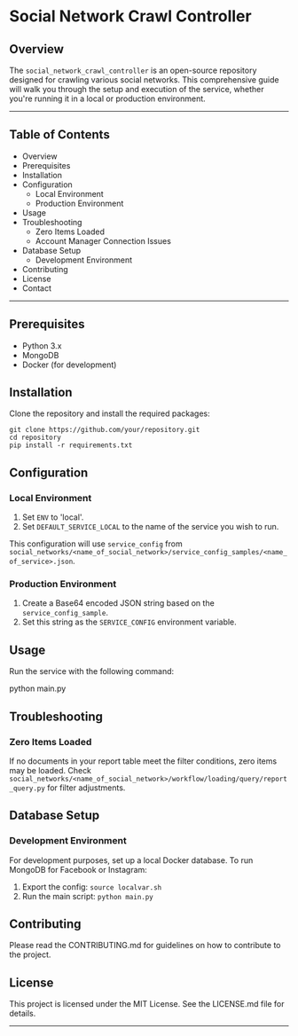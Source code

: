 # Social Network Crawl Controller

## Overview

The `social_network_crawl_controller` is an open-source repository designed for crawling various social networks. This comprehensive guide will walk you through the setup and execution of the service, whether you're running it in a local or production environment.

---

## Table of Contents
- Overview
- Prerequisites
- Installation
- Configuration
  - Local Environment
  - Production Environment
- Usage
- Troubleshooting
  - Zero Items Loaded
  - Account Manager Connection Issues
- Database Setup
  - Development Environment
- Contributing
- License
- Contact

---

## Prerequisites

- Python 3.x
- MongoDB
- Docker (for development)

## Installation

Clone the repository and install the required packages:

```
git clone https://github.com/your/repository.git
cd repository
pip install -r requirements.txt
```

## Configuration

### Local Environment

1. Set `ENV` to 'local'.
2. Set `DEFAULT_SERVICE_LOCAL` to the name of the service you wish to run.

This configuration will use `service_config` from `social_networks/<name_of_social_network>/service_config_samples/<name_of_service>.json`.

### Production Environment

1. Create a Base64 encoded JSON string based on the `service_config_sample`.
2. Set this string as the `SERVICE_CONFIG` environment variable.

## Usage

Run the service with the following command:

python main.py

## Troubleshooting

### Zero Items Loaded

If no documents in your report table meet the filter conditions, zero items may be loaded. Check `social_networks/<name_of_social_network>/workflow/loading/query/report_query.py` for filter adjustments.


## Database Setup

### Development Environment

For development purposes, set up a local Docker database. To run MongoDB for Facebook or Instagram:

1. Export the config:
   `source localvar.sh`
2. Run the main script:
   `python main.py`

## Contributing

Please read the CONTRIBUTING.md for guidelines on how to contribute to the project.

## License

This project is licensed under the MIT License. See the LICENSE.md file for details.

---
